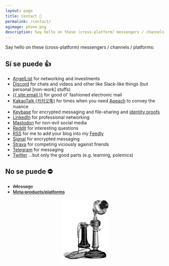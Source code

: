 ```yaml
---
layout: page
title: Contact 📇
permalink: /contact/
ogimage: phone.png
description: Say hello on these (cross-platform) messengers / channels / platforms
---
```

Say hello on these (cross-platform) messengers / channels / platforms:

## Sí se puede 👍
- <a href="https://angel.co/berens" target="_blank"><i class="fab fa-angellist"></i></a> <a href="https://angel.co/berens" target="_blank">AngelList</a> for networking and investments
- <a href="https://discordapp.com/users/181094465874821120" target="_blank"><i class="fab fa-discord"></i></a> <a href="https://discordapp.com/users/181094465874821120" target="_blank">Discord</a> for chats and videos and other like Slack-like things (but personal [non-work] stuffs)
- <a href="mailto:{{ site.email }}"><i class="far fa-envelope"></i></a> <a href="mailto:{{ site.email }}">{{ site.email }}</a> for good ol' fashioned electronic mail
- <a href="https://www.kakaocorp.com/page/service/service/KakaoTalk?lang=ENG&tab=all" target="_blank">KakaoTalk (카카오톡)</a> for times when you need <a href="https://www.90daykorean.com/kakaotalk-friends/#5-apeach" target="_blank">Apeach</a> to convey the nuance
- <a href="https://keybase.io/berens" target="_blank"><i class="fab fa-keybase"></i></a> <a href="https://keybase.io/berens" target="_blank">Keybase</a> for encrypted messaging and file-sharing and <a href="https://book.keybase.io/guides/proof-integration-guide" target="_blank">identity proofs</a>
- <a href="https://linkedin.com/in/berensp" target="_blank"><i class="fab fa-linkedin-in"></i></a> <a href="https://linkedin.com/in/berensp" target="_blank">LinkedIn</a> for professional networking
- <a rel="me" href="https://mastodon.social/@berens" target="_blank"><i class="fab fa-mastodon"></i></a> <a rel="me" href="https://mastodon.social/@berens" target="_blank">Mastodon</a> for non-evil social media
- <a href="https://reddit.com/user/berensp" target="_blank"><i class="fab fa-reddit"></i></a> <a href="https://reddit.com/user/berensp" target="_blank">Reddit</a> for interesting questions 
- <a href="https://berens.co/feed.xml" target="_blank"><i class="fas fa-rss"></i></a> <a href="https://berens.co/feed.xml" target="_blank">RSS</a> for me to add your blog into my <a href="https://feedly.com/" target="_blank">Feedly</a>
- <a href="https://signal.org" target="_blank">Signal</a> for encrypted messaging
- <a href="https://www.strava.com/athletes/berenzino" target="_blank"><i class="fab fa-strava"></i></a> <a href="https://www.strava.com/athletes/berenzino" target="_blank">Strava</a> for competing viciously against friends
- <a href="https://t.me/berensp" target="_blank"><i class="fab fa-telegram"></i></a> <a href="https://t.me/berensp" target="_blank">Telegram</a> for messaging
- <a href="https://twitter.com/berensp" target="_blank"><i class="fab fa-twitter"></i></a> <a href="https://twitter.com/berensp" target="_blank">Twitter</a> ...but only the good parts (e.g. learning, polemics)

## No se puede ⛔
- <strike>iMessage</strike>
- <strike><a href="../fb">Meta products/platforms</a></strike>

<center><img src="/assets/og/phone.png" alt="phone" width="30%" height="30%"></center>